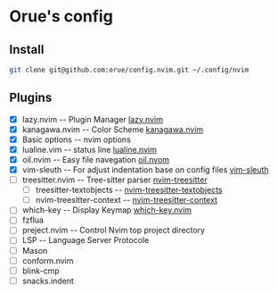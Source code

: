 # Orue's config

## Install

```sh
git clone git@github.com:orue/config.nvim.git ~/.config/nvim
```

## Plugins

- [X] lazy.nvim                             -- Plugin Manager [lazy.nvim](https://github.com/folke/lazy.nvim)
- [X] kanagawa.nvim                         -- Color Scheme [kanagawa.nvim](https://github.com/rebelot/kanagawa.nvim)
- [X] Basic options                         -- nvim options
- [X] lualine.vim                           -- status line [lualine.nvim](https://github.com/nvim-lualine/lualine.nvim)
- [X] oil.nvim                              -- Easy file navegation [oil.nvom](https://github.com/stevearc/oil.nvim)
- [X] vim-sleuth                            -- For adjust indentation base on config files [vim-sleuth](https://github.com/tpope/vim-sleuth)
- [ ] treesitter.nvim                       -- Tree-sitter parser [nvim-treesitter](https://github.com/nvim-treesitter/nvim-treesitter)
    - [ ] treesitter-textobjects            -- [nvim-treesitter-textobjects](https://github.com/nvim-treesitter/nvim-treesitter-textobjects)
    - [ ] nvim-treesitter-context           -- [nvim-treesitter-context](https://github.com/nvim-treesitter/nvim-treesitter-context)
- [ ] which-key                             -- Display Keymap [which-key.nvim](https://github.com/folke/which-key.nvim)
- [ ] fzflua
- [ ] preject.nvim                          -- Control Nvim top project directory
- [ ] LSP                                   -- Language Server Protocole
- [ ] Mason
- [ ] conform.nvim
- [ ] blink-cmp
- [ ] snacks.indent
